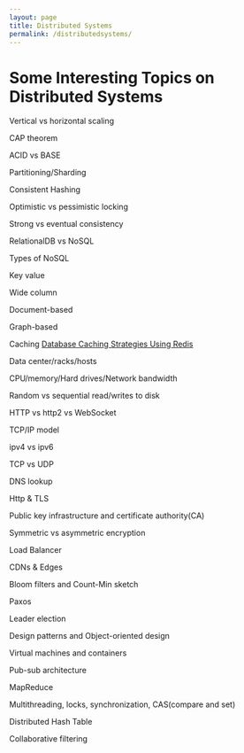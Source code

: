 ```yaml
---
layout: page
title: Distributed Systems
permalink: /distributedsystems/
---
```


# Some Interesting Topics on Distributed Systems
Vertical vs horizontal scaling

CAP theorem

ACID vs BASE

Partitioning/Sharding

Consistent Hashing

Optimistic vs pessimistic locking

Strong vs eventual consistency

RelationalDB vs NoSQL

Types of NoSQL

Key value

Wide column

Document-based

Graph-based

Caching
[Database Caching Strategies Using Redis](https://www.google.com/url?sa=t&rct=j&q=&esrc=s&source=web&cd=&ved=2ahUKEwjOmYqViY7qAhUwknIEHVgwBe8QFjAAegQIAhAB&url=https%3A%2F%2Fd0.awsstatic.com%2Fwhitepapers%2FDatabase%2Fdatabase-caching-strategies-using-redis.pdf)

Data center/racks/hosts

CPU/memory/Hard drives/Network bandwidth

Random vs sequential read/writes to disk

HTTP vs http2 vs WebSocket

TCP/IP model

ipv4 vs ipv6

TCP vs UDP

DNS lookup

Http & TLS

Public key infrastructure and certificate authority(CA)

Symmetric vs asymmetric encryption

Load Balancer

CDNs & Edges

Bloom filters and Count-Min sketch

Paxos

Leader election

Design patterns and Object-oriented design

Virtual machines and containers

Pub-sub architecture

MapReduce

Multithreading, locks, synchronization, CAS(compare and set)

Distributed Hash Table

Collaborative filtering
